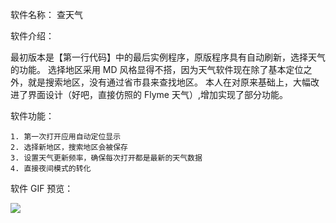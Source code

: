 软件名称：   查天气

软件介绍：
  
  
   最初版本是【第一行代码】中的最后实例程序，原版程序具有自动刷新，选择天气的功能。
   选择地区采用 MD 风格显得不搭，因为天气软件现在除了基本定位之外，就是搜索地区，没有通过省市县来查找地区。
   本人在对原来基础上，大幅改进了界面设计（好吧，直接仿照的 Flyme 天气）,增加实现了部分功能。
  
  
软件功能：


    1. 第一次打开应用自动定位显示
    2. 选择新地区，搜索地区会被保存
    3. 设置天气更新频率，确保每次打开都是最新的天气数据
    4. 直接夜间模式的转化


软件 GIF 预览：


<img src="https://github.com/lentitude/BS-Weather/blob/master/preview/ezgif.com-resize.gif">
